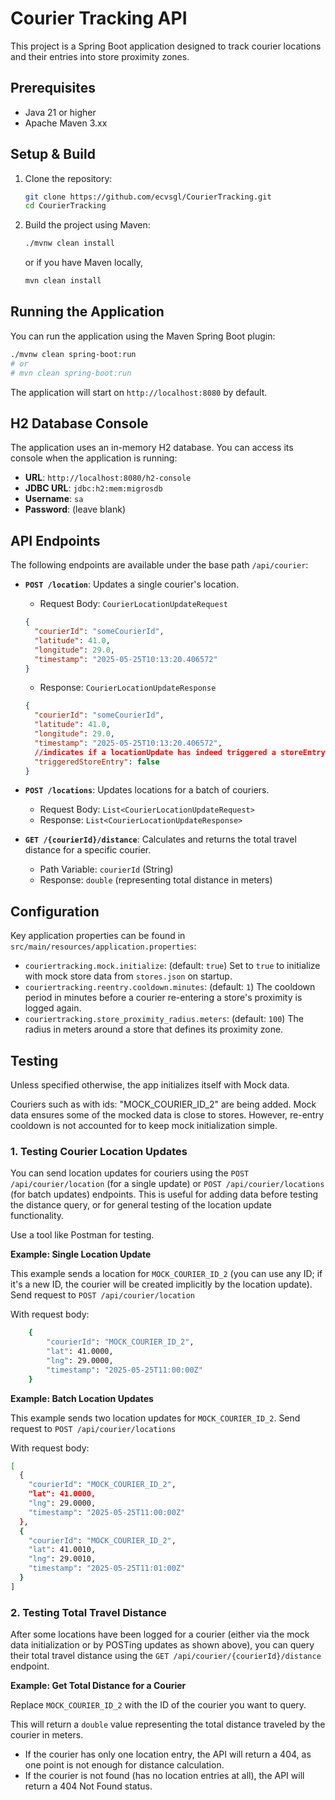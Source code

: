 # Courier Tracking API

This project is a Spring Boot application designed to track courier locations and their entries into store proximity zones.

## Prerequisites

*   Java 21 or higher
*   Apache Maven 3.xx

## Setup & Build

1.  Clone the repository:
    ```bash
    git clone https://github.com/ecvsgl/CourierTracking.git
    cd CourierTracking
    ```
2.  Build the project using Maven:
    ```bash
    ./mvnw clean install
    ```
    or if you have Maven locally,

    ```bash
    mvn clean install 
    ```

## Running the Application

You can run the application using the Maven Spring Boot plugin:

```bash
./mvnw clean spring-boot:run
# or
# mvn clean spring-boot:run
```
The application will start on `http://localhost:8080` by default.

## H2 Database Console

The application uses an in-memory H2 database. You can access its console when the application is running:

*   **URL**: `http://localhost:8080/h2-console`
*   **JDBC URL**: `jdbc:h2:mem:migrosdb`
*   **Username**: `sa`
*   **Password**: (leave blank)

## API Endpoints

The following endpoints are available under the base path `/api/courier`:

*   **`POST /location`**: Updates a single courier's location.
    *   Request Body: `CourierLocationUpdateRequest`
      ```json
      {
        "courierId": "someCourierId",
        "latitude": 41.0,
        "longitude": 29.0,
        "timestamp": "2025-05-25T10:13:20.406572"
      }
      ```
    *   Response: `CourierLocationUpdateResponse`

      ```json
      {
        "courierId": "someCourierId",
        "latitude": 41.0,
        "longitude": 29.0,
        "timestamp": "2025-05-25T10:13:20.406572",
        //indicates if a locationUpdate has indeed triggered a storeEntry event
        "triggeredStoreEntry": false 
      }
      ```

*   **`POST /locations`**: Updates locations for a batch of couriers.
    *   Request Body: `List<CourierLocationUpdateRequest>`
    *   Response: `List<CourierLocationUpdateResponse>`

*   **`GET /{courierId}/distance`**: Calculates and returns the total travel distance for a specific courier.
    *   Path Variable: `courierId` (String)
    *   Response: `double` (representing total distance in meters)

## Configuration

Key application properties can be found in `src/main/resources/application.properties`:

*   `couriertracking.mock.initialize`: (default: `true`) Set to `true` to initialize with mock store data from `stores.json` on startup.
*   `couriertracking.reentry.cooldown.minutes`: (default: `1`) The cooldown period in minutes before a courier re-entering a store's proximity is logged again.
*   `couriertracking.store_proximity_radius.meters`: (default: `100`) The radius in meters around a store that defines its proximity zone.

## Testing 

Unless specified otherwise, the app initializes itself with Mock data. 

Couriers such as with ids: "MOCK_COURIER_ID_2" are being added. Mock data ensures some of the mocked data is close to stores. 
However, re-entry cooldown is not accounted for to keep mock initialization simple.

### 1. Testing Courier Location Updates

You can send location updates for couriers using the `POST /api/courier/location` (for a single update) or `POST /api/courier/locations` (for batch updates) endpoints. 
This is useful for adding data before testing the distance query, or for general testing of the location update functionality.

Use a tool like Postman for testing.

**Example: Single Location Update**

This example sends a location for `MOCK_COURIER_ID_2` (you can use any ID; if it's a new ID, the courier will be created implicitly by the location update).
Send request to `POST /api/courier/location`

With request body:

```bash
    {
        "courierId": "MOCK_COURIER_ID_2",
        "lat": 41.0000,
        "lng": 29.0000,
        "timestamp": "2025-05-25T11:00:00Z"
    }
```


**Example: Batch Location Updates**

This example sends two location updates for `MOCK_COURIER_ID_2`.
Send request to `POST /api/courier/locations`

With request body:

```bash
[
  {
    "courierId": "MOCK_COURIER_ID_2",
    "lat": 41.0000,
    "lng": 29.0000,
    "timestamp": "2025-05-25T11:00:00Z"
  },
  {
    "courierId": "MOCK_COURIER_ID_2",
    "lat": 41.0010,
    "lng": 29.0010,
    "timestamp": "2025-05-25T11:01:00Z"
  }
]
```

### 2. Testing Total Travel Distance

After some locations have been logged for a courier (either via the mock data initialization or by POSTing updates as shown above), you can query their total travel distance using the `GET /api/courier/{courierId}/distance` endpoint.

**Example: Get Total Distance for a Courier**

Replace `MOCK_COURIER_ID_2` with the ID of the courier you want to query.


This will return a `double` value representing the total distance traveled by the courier in meters.

*   If the courier has only one location entry, the API will return a 404, as one point is not enough for distance calculation.
*   If the courier is not found (has no location entries at all), the API will return a 404 Not Found status.